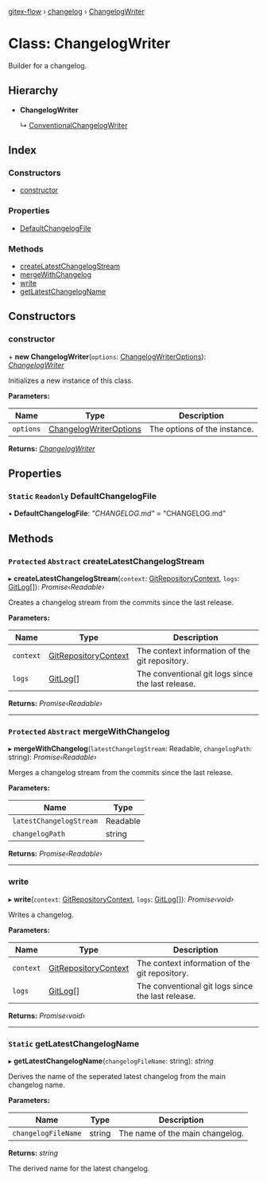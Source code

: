 [gitex-flow](../README.md) › [changelog](../modules/changelog.md) › [ChangelogWriter](changelog.changelogwriter.md)

# Class: ChangelogWriter

Builder for a changelog.

## Hierarchy

* **ChangelogWriter**

  ↳ [ConventionalChangelogWriter](changelog.conventionalchangelogwriter.md)

## Index

### Constructors

* [constructor](changelog.changelogwriter.md#constructor)

### Properties

* [DefaultChangelogFile](changelog.changelogwriter.md#static-readonly-defaultchangelogfile)

### Methods

* [createLatestChangelogStream](changelog.changelogwriter.md#protected-abstract-createlatestchangelogstream)
* [mergeWithChangelog](changelog.changelogwriter.md#protected-abstract-mergewithchangelog)
* [write](changelog.changelogwriter.md#write)
* [getLatestChangelogName](changelog.changelogwriter.md#static-getlatestchangelogname)

## Constructors

###  constructor

\+ **new ChangelogWriter**(`options`: [ChangelogWriterOptions](../interfaces/changelog.changelogwriteroptions.md)): *[ChangelogWriter](changelog.changelogwriter.md)*

Initializes a new instance of this class.

**Parameters:**

Name | Type | Description |
------ | ------ | ------ |
`options` | [ChangelogWriterOptions](../interfaces/changelog.changelogwriteroptions.md) | The options of the instance.  |

**Returns:** *[ChangelogWriter](changelog.changelogwriter.md)*

## Properties

### `Static` `Readonly` DefaultChangelogFile

▪ **DefaultChangelogFile**: *"CHANGELOG.md"* = "CHANGELOG.md"

## Methods

### `Protected` `Abstract` createLatestChangelogStream

▸ **createLatestChangelogStream**(`context`: [GitRepositoryContext](../interfaces/git.gitrepositorycontext.md), `logs`: [GitLog](../interfaces/git.gitlog.md)[]): *Promise‹Readable›*

Creates a changelog stream from the commits since the last release.

**Parameters:**

Name | Type | Description |
------ | ------ | ------ |
`context` | [GitRepositoryContext](../interfaces/git.gitrepositorycontext.md) | The context information of the git repository. |
`logs` | [GitLog](../interfaces/git.gitlog.md)[] | The conventional git logs since the last release.  |

**Returns:** *Promise‹Readable›*

___

### `Protected` `Abstract` mergeWithChangelog

▸ **mergeWithChangelog**(`latestChangelogStream`: Readable, `changelogPath`: string): *Promise‹Readable›*

Merges a changelog stream from the commits since the last release.

**Parameters:**

Name | Type |
------ | ------ |
`latestChangelogStream` | Readable |
`changelogPath` | string |

**Returns:** *Promise‹Readable›*

___

###  write

▸ **write**(`context`: [GitRepositoryContext](../interfaces/git.gitrepositorycontext.md), `logs`: [GitLog](../interfaces/git.gitlog.md)[]): *Promise‹void›*

Writes a changelog.

**Parameters:**

Name | Type | Description |
------ | ------ | ------ |
`context` | [GitRepositoryContext](../interfaces/git.gitrepositorycontext.md) | The context information of the git repository. |
`logs` | [GitLog](../interfaces/git.gitlog.md)[] | The conventional git logs since the last release.  |

**Returns:** *Promise‹void›*

___

### `Static` getLatestChangelogName

▸ **getLatestChangelogName**(`changelogFileName`: string): *string*

Derives the name of the seperated latest changelog from the main changelog name.

**Parameters:**

Name | Type | Description |
------ | ------ | ------ |
`changelogFileName` | string | The name of the main changelog.  |

**Returns:** *string*

The derived name for the latest changelog.
